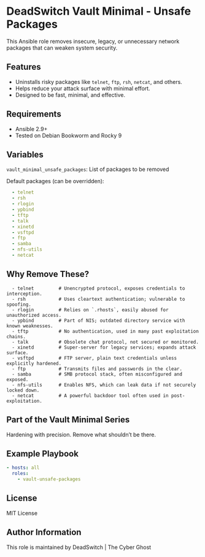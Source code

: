 # DeadSwitch Vault Minimal - Unsafe Packages

This Ansible role removes insecure, legacy, or unnecessary network packages that can weaken system security.

## Features

- Uninstalls risky packages like `telnet`, `ftp`, `rsh`, `netcat`, and others.
- Helps reduce your attack surface with minimal effort.
- Designed to be fast, minimal, and effective.

## Requirements

- Ansible 2.9+
- Tested on Debian Bookworm and Rocky 9

## Variables

`vault_minimal_unsafe_packages`: List of packages to be removed

Default packages (can be overridden):

``` yaml
  - telnet
  - rsh
  - rlogin
  - ypbind
  - tftp
  - talk
  - xinetd
  - vsftpd
  - ftp
  - samba
  - nfs-utils
  - netcat
```

## Why Remove These?

``` text
  - telnet         # Unencrypted protocol, exposes credentials to interception.
  - rsh            # Uses cleartext authentication; vulnerable to spoofing.
  - rlogin         # Relies on `.rhosts`, easily abused for unauthorized access.
  - ypbind         # Part of NIS; outdated directory service with known weaknesses.
  - tftp           # No authentication, used in many past exploitation chains.
  - talk           # Obsolete chat protocol, not secured or monitored.
  - xinetd         # Super-server for legacy services; expands attack surface.
  - vsftpd         # FTP server, plain text credentials unless explicitly hardened.
  - ftp            # Transmits files and passwords in the clear.
  - samba          # SMB protocol stack, often misconfigured and exposed.
  - nfs-utils      # Enables NFS, which can leak data if not securely locked down.
  - netcat         # A powerful backdoor tool often used in post-exploitation.
```

## Part of the Vault Minimal Series

Hardening with precision. Remove what shouldn’t be there.

## Example Playbook

```yaml
- hosts: all
  roles:
    - vault-unsafe-packages
```

## License

MIT License

## Author Information

This role is maintained by DeadSwitch | The Cyber Ghost
